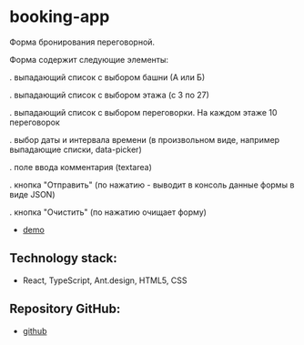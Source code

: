 # booking-app

Форма бронирования переговорной.

Форма содержит следующие элементы:

. выпадающий список с выбором башни (А или Б)

. выпадающий список с выбором этажа (с 3 по 27)

. выпадающий список с выбором переговорки. На каждом этаже 10 переговорок

. выбор даты и интервала времени (в произвольном виде, например выпадающие списки, data-picker)

. поле ввода комментария (textarea)

. кнопка "Отправить" (по нажатию - выводит в консоль данные формы в виде JSON)

. кнопка "Очистить" (по нажатию очищает форму)

- [demo](https://Valeriy59.github.io/booking-app)

## Technology stack:

- React, TypeScript, Ant.design, HTML5, CSS

## Repository GitHub:

- [github](https://github.com/Valeriy59/booking-app)
